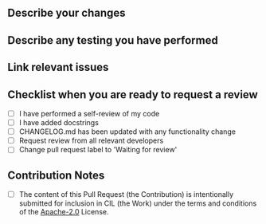 ## Describe your changes


## Describe any testing you have performed

## Link relevant issues

## Checklist when you are ready to request a review

- [ ] I have performed a self-review of my code
- [ ] I have added docstrings
- [ ] CHANGELOG.md has been updated with any functionality change
- [ ] Request review from all relevant developers
- [ ] Change pull request label to 'Waiting for review'

## Contribution Notes

 - [ ] The content of this Pull Request (the Contribution) is intentionally submitted for inclusion in CIL (the Work) under the terms and conditions of the [Apache-2.0](https://www.apache.org/licenses/LICENSE-2.0) License.
